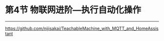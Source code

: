 # 第4节 物联网进阶—执行自动化操作

---

<https://github.com/nijisakai/TeachableMachine_with_MQTT_and_HomeAssistant>
